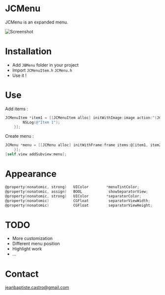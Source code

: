 JCMenu
===========

JCMenu is an expanded menu.

![Screenshot](https://github.com/jbaptistecastro/JCMenu/raw/master/jcmenu.gif)

Installation
============

* Add `JBMenu` folder in your project
* Import `JCMenuItem.h` `JCMenu.h` 
* Use it !

Use
===

Add items : 

``` objective-c
JCMenuItem *item1 = [[JCMenuItem alloc] initWithImage:image action:^(JCMenuItem *item){
        NSLog(@"Item 1");
    }];
```

Create menu : 

``` objective-c
JCMenu *menu = [[JCMenu alloc] initWithFrame:frame items:@[item1, item2]];
    }];
[self.view addSubview:menu];
```

Appearance
==========

``` objective-c
@property(nonatomic, strong)   UIColor        *menuTintColor;       
@property(nonatomic, assign)   BOOL            showSeparatorView;   
@property(nonatomic, strong)   UIColor        *separatorColor;      
@property(nonatomic)           CGFloat         separatorViewWidth;  
@property(nonatomic)           CGFloat         separatorViewHeight;
```

TODO
=====

* More customization
* Different menu position
* Highlight work
* ...

Contact
=======

jeanbaptiste.castro@gmail.com